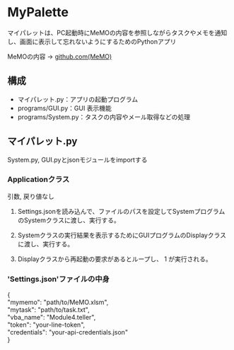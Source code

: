 # MyPalette

マイパレットは、PC起動時にMeMOの内容を参照しながらタスクやメモを通知し、画面に表示して忘れないようにするためのPythonアプリ

MeMOの内容 -> [github.com(MeMO)](https://github.com/OJAHU/MeMO)

## 構成
- マイパレット.py：アプリの起動プログラム
- programs/GUI.py：GUI 表示機能
- programs/System.py：タスクの内容やメール取得などの処理

## マイパレット.py
System.py, GUI.pyとjsonモジュールをimportする
### Applicationクラス
引数, 戻り値なし

1. Settings.jsonを読み込んで、ファイルのパスを設定してSystemプログラムのSystemクラスに渡し、実行する。

2. Systemクラスの実行結果を表示するためにGUIプログラムのDisplayクラスに渡し、実行する。

3. Displayクラスから再起動の要求があるとループし、 1 が実行される。
### 'Settings.json'ファイルの中身
{  
  "mymemo": "path/to/MeMO.xlsm",  
  "mytask": "path/to/task.txt",  
  "vba_name": "Module4.teller",  
  "token": "your-line-token",  
  "credentials": "your-api-credentials.json"  
}
